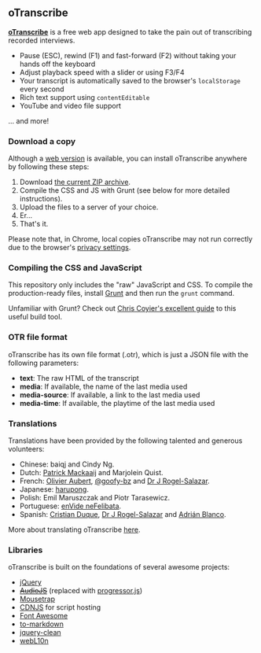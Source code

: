 ## oTranscribe

**[oTranscribe](http://oTranscribe.com/)** is a free web app designed to take the pain out of transcribing recorded interviews.

- Pause (ESC), rewind (F1) and fast-forward (F2) without taking your hands off the keyboard
- Adjust playback speed with a slider or using F3/F4
- Your transcript is automatically saved to the browser's `localStorage` every second
- Rich text support using `contentEditable`
- YouTube and video file support

... and more!


### Download a copy

Although a [web version](http://otranscribe.com/) is available, you can install oTranscribe anywhere by following these steps:

1. Download [the current ZIP archive](https://github.com/otranscribe/otranscribe/archive/master.zip).
2. Compile the CSS and JS with Grunt (see below for more detailed instructions).
2. Upload the files to a server of your choice.
3. Er...
4. That's it.

Please note that, in Chrome, local copies oTranscribe may not run correctly due to the browser's [privacy settings](http://programmers.stackexchange.com/questions/72435/why-is-google-blocking-users-from-accessing-their-local-file-system-in-chromium).

### Compiling the CSS and JavaScript

This repository only includes the "raw" JavaScript and CSS. To compile the production-ready files, install [Grunt](http://gruntjs.com) and then run the `grunt` command.

Unfamiliar with Grunt? Check out [Chris Coyier's excellent guide](http://24ways.org/2013/grunt-is-not-weird-and-hard/) to this useful build tool.

### OTR file format

oTranscribe has its own file format (.otr), which is just a JSON file with the following parameters:

* **text**: The raw HTML of the transcript
* **media**: If available, the name of the last media used
* **media-source**: If available, a link to the last media used
* **media-time**: If available, the playtime of the last media used

### Translations

Translations have been provided by the following talented and generous volunteers:

*   Chinese: baiqj and Cindy Ng.
*   Dutch: [Patrick Mackaaij](http://www.eenmanierom.nl) and Marjolein Quist.
*   French: [Olivier Aubert](http://www.olivieraubert.net), [@goofy-bz](https://github.com/goofy-bz) and [Dr J Rogel-Salazar](http://quantumtunnel.wordpress.com).
*   Japanese: [harupong](http://blog.harupong.com).
*   Polish: Emil Maruszczak and Piotr Tarasewicz.
*   Portuguese: [enVide neFelibata](http://www.envidenefelibata.com).
*   Spanish: [Cristian Duque](https://github.com/crskkk), [Dr J Rogel-Salazar](http://quantumtunnel.wordpress.com) and [Adrián Blanco](https://twitter.com/AdrianBlancoR).

More about translating oTranscribe [here](https://github.com/oTranscribe/oTranscribe/wiki/Help-translate-oTranscribe).

### Libraries

oTranscribe is built on the foundations of several awesome projects:

- [jQuery](http://jquery.com)
- ~~[AudioJS](http://kolber.github.io/audiojs/)~~ (replaced with [progressor.js](https://github.com/ejb/progressor.js))
- [Mousetrap](http://craig.is/killing/mice)
- [CDNJS](http://cdnjs.com/) for script hosting
- [Font Awesome](http://fontawesome.io/)
- [to-markdown](https://github.com/domchristie/to-markdown)
- [jquery-clean](https://code.google.com/p/jquery-clean/)
- [webL10n](https://github.com/fabi1cazenave/webL10n)